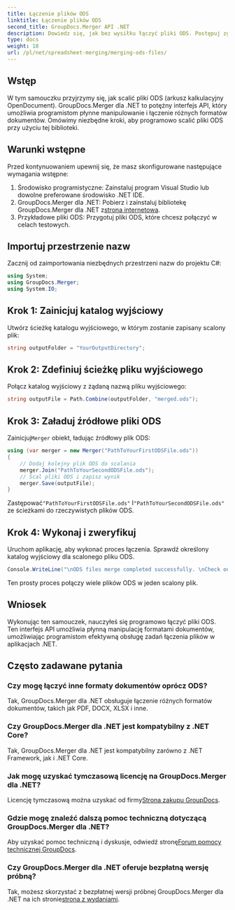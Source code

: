 ```yaml
---
title: Łączenie plików ODS
linktitle: Łączenie plików ODS
second_title: GroupDocs.Merger API .NET
description: Dowiedz się, jak bez wysiłku łączyć pliki ODS. Postępuj zgodnie z naszym przewodnikiem krok po kroku, aby bezproblemowo manipulować dokumentami.
type: docs
weight: 18
url: /pl/net/spreadsheet-merging/merging-ods-files/
---
```

## Wstęp
W tym samouczku przyjrzymy się, jak scalić pliki ODS (arkusz kalkulacyjny OpenDocument). GroupDocs.Merger dla .NET to potężny interfejs API, który umożliwia programistom płynne manipulowanie i łączenie różnych formatów dokumentów. Omówimy niezbędne kroki, aby programowo scalić pliki ODS przy użyciu tej biblioteki.
## Warunki wstępne
Przed kontynuowaniem upewnij się, że masz skonfigurowane następujące wymagania wstępne:
1. Środowisko programistyczne: Zainstaluj program Visual Studio lub dowolne preferowane środowisko .NET IDE.
2.  GroupDocs.Merger dla .NET: Pobierz i zainstaluj bibliotekę GroupDocs.Merger dla .NET z[strona internetowa](https://releases.groupdocs.com/merger/net/).
3. Przykładowe pliki ODS: Przygotuj pliki ODS, które chcesz połączyć w celach testowych.

## Importuj przestrzenie nazw
Zacznij od zaimportowania niezbędnych przestrzeni nazw do projektu C#:
```csharp
using System; 
using GroupDocs.Merger;
using System.IO;
```
## Krok 1: Zainicjuj katalog wyjściowy
Utwórz ścieżkę katalogu wyjściowego, w którym zostanie zapisany scalony plik:
```csharp
string outputFolder = "YourOutputDirectory";
```
## Krok 2: Zdefiniuj ścieżkę pliku wyjściowego
Połącz katalog wyjściowy z żądaną nazwą pliku wyjściowego:
```csharp
string outputFile = Path.Combine(outputFolder, "merged.ods");
```
## Krok 3: Załaduj źródłowe pliki ODS
 Zainicjuj`Merger` obiekt, ładując źródłowy plik ODS:
```csharp
using (var merger = new Merger("PathToYourFirstODSFile.ods"))
{
    // Dodaj kolejny plik ODS do scalania
    merger.Join("PathToYourSecondODSFile.ods");
    // Scal pliki ODS i zapisz wynik
    merger.Save(outputFile);
}
```
 Zastępować`"PathToYourFirstODSFile.ods"` I`"PathToYourSecondODSFile.ods"` ze ścieżkami do rzeczywistych plików ODS.
## Krok 4: Wykonaj i zweryfikuj
Uruchom aplikację, aby wykonać proces łączenia. Sprawdź określony katalog wyjściowy dla scalonego pliku ODS.
```csharp
Console.WriteLine("\nODS files merge completed successfully. \nCheck output in {0}", outputFolder);
```
Ten prosty proces połączy wiele plików ODS w jeden scalony plik.

## Wniosek
Wykonując ten samouczek, nauczyłeś się programowo łączyć pliki ODS. Ten interfejs API umożliwia płynną manipulację formatami dokumentów, umożliwiając programistom efektywną obsługę zadań łączenia plików w aplikacjach .NET.

## Często zadawane pytania
### Czy mogę łączyć inne formaty dokumentów oprócz ODS?
Tak, GroupDocs.Merger dla .NET obsługuje łączenie różnych formatów dokumentów, takich jak PDF, DOCX, XLSX i inne.
### Czy GroupDocs.Merger dla .NET jest kompatybilny z .NET Core?
Tak, GroupDocs.Merger dla .NET jest kompatybilny zarówno z .NET Framework, jak i .NET Core.
### Jak mogę uzyskać tymczasową licencję na GroupDocs.Merger dla .NET?
 Licencję tymczasową można uzyskać od firmy[Strona zakupu GroupDocs](https://purchase.groupdocs.com/temporary-license/).
### Gdzie mogę znaleźć dalszą pomoc techniczną dotyczącą GroupDocs.Merger dla .NET?
 Aby uzyskać pomoc techniczną i dyskusje, odwiedź stronę[Forum pomocy technicznej GroupDocs](https://forum.groupdocs.com/c/merger/32).
### Czy GroupDocs.Merger dla .NET oferuje bezpłatną wersję próbną?
 Tak, możesz skorzystać z bezpłatnej wersji próbnej GroupDocs.Merger dla .NET na ich stronie[strona z wydaniami](https://releases.groupdocs.com/).